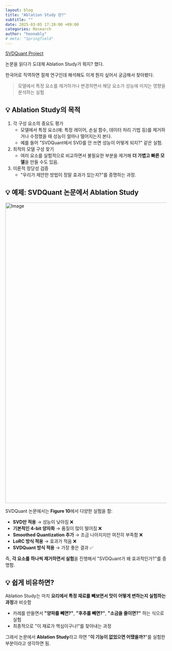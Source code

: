 ```yaml
---
layout: blog
title: "Ablation Study 란?"
subtitle: ""
date: 2025-03-05 17:20:00 +09:00
categories: Research
author: "hoonably"
# meta: "Springfield"
---
```



[SVDQuant Project](https://hanlab.mit.edu/projects/svdquant)

논문을 읽다가 도대체 Ablation Study가 뭐지? 했다.

한국어로 직역하면 절제 연구인데 해석해도 이게 뭔지 싶어서 궁금해서 찾아봤다.



> 모델에서 특정 요소를 제거하거나 변경하면서 해당 요소가 성능에 미치는 영향을 분석하는 실험



##  💡 Ablation Study의 목적

1. 각 구성 요소의 중요도 평가
   - 모델에서 특정 요소(예: 특정 레이어, 손실 함수, 데이터 처리 기법 등)를 제거하거나 수정했을 때 성능이 얼마나 떨어지는지 본다.
   - 예를 들어 "SVDQuant에서 SVD를 안 쓰면 성능이 어떻게 되지?" 같은 실험.
2. 최적의 모델 구성 찾기
   - 여러 요소를 실험적으로 비교하면서 불필요한 부분을 제거해 **더 가볍고 빠른 모델**을 만들 수도 있음.
3. 이론적 정당성 검증
   - "우리가 제안한 방법이 정말 효과가 있는지?"를 증명하는 과정.





## 💡 예제: SVDQuant 논문에서 Ablation Study

<img width="936" alt="Image" src="https://github.com/user-attachments/assets/f36e5dd1-951f-44e7-a2a0-37ab7ec0aa11" />



SVDQuant 논문에서는 **Figure 10**에서 다양한 실험을 함:

- **SVD만 적용** → 성능이 낮아짐 ❌
- **기본적인 4-bit 양자화** → 품질이 많이 떨어짐 ❌
- **Smoothed Quantization 추가** → 조금 나아지지만 여전히 부족함 ❌
- **LoRC 방식 적용** → 효과가 적음 ❌
- **SVDQuant 방식 적용** → 가장 좋은 결과 ✅

즉, **각 요소를 하나씩 제거하면서 실험**을 진행해서 "SVDQuant가 왜 효과적인가?"를 증명함.





## 💡 쉽게 비유하면?

Ablation Study는 마치 **요리에서 특정 재료를 빼보면서 맛이 어떻게 변하는지 실험하는 과정**과 비슷함

- 카레를 만들면서 **"양파를 빼면?"**, **"후추를 빼면?"**, **"소금을 줄이면?"** 하는 식으로 실험
- 최종적으로 "이 재료가 핵심이구나!"를 찾아내는 과정

그래서 논문에서 **Ablation Study**라고 하면 "**이 기능이 없었으면 어땠을까?**"를 실험한 부분이라고 생각하면 됨.